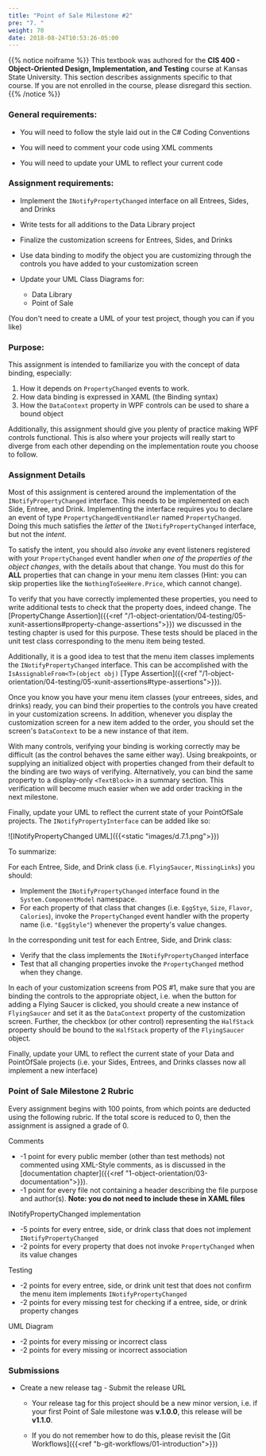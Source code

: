 ```yaml
---
title: "Point of Sale Milestone #2"
pre: "7. "
weight: 70
date: 2018-08-24T10:53:26-05:00
---
```


{{% notice noiframe %}}
This textbook was authored for the **CIS 400 - Object-Oriented Design, Implementation, and Testing** course at Kansas State University.  This section describes assignments specific to that course.  If you are not enrolled in the course, please disregard this section.
{{% /notice %}}


### General requirements:

* You will need to follow the style laid out in the C# Coding Conventions

* You will need to comment your code using XML comments

* You will need to update your UML to reflect your current code

### Assignment requirements:

* Implement the `INotifyPropertyChanged` interface on all Entrees, Sides, and Drinks

* Write tests for all additions to the Data Library project

* Finalize the customization screens for Entrees, Sides, and Drinks

* Use data binding to modify the object you are customizing through the controls you have added to your customization screen

* Update your UML Class Diagrams for:
  * Data Library
  * Point of Sale

(You don't need to create a UML of your test project, though you can if you like)

### Purpose:

This assignment is intended to familiarize you with the concept of data binding, especially:
1. How it depends on `PropertyChanged` events to work. 
2. How data binding is expressed in XAML (the Binding syntax)
3. How the `DataContext` property in WPF controls can be used to share a bound object

Additionally, this assignment should give you plenty of practice making WPF controls functional. This is also where your projects will really start to diverge from each other depending on the implementation route you choose to follow.

### Assignment Details

Most of this assignment is centered around the implementation of the `INotifyPropertyChanged` interface.  This needs to be implemented on each Side, Entree, and Drink.  Implementing the interface requires you to declare an event of type `PropertyChangedEventHandler` named `PropertyChanged`.  Doing this much satisfies the _letter_ of the `INotifyPropertyChanged` interface, but not the _intent_.

To satisfy the intent, you should also _invoke_ any event listeners registered with your `PropertyChanged` event handler _when one of the properties of the object changes_, with the details about that change.  You must do this for **ALL** properties that can change in your menu item classes (Hint: you can skip properties like the `NothingToSeeHere.Price`, which cannot change).

To verify that you have correctly implemented these properties, you need to write additional tests to check that the property does, indeed change. The [PropertyChange Assertion]({{<ref "/1-object-orientation/04-testing/05-xunit-assertions#property-change-assertions">}}) we discussed in the testing chapter is used for this purpose.  These tests should be placed in the unit test class corresponding to the menu item being tested.

Additionally, it is a good idea to test that the menu item classes implements the `INotifyPropertyChanged` interface.  This can be accomplished with the `IsAssignableFrom<T>(object obj)` [Type Assertion]({{<ref "/1-object-orientation/04-testing/05-xunit-assertions#type-assertions">}}).

Once you know you have your menu item classes (your entreees, sides, and drinks) ready, you can bind their properties to the controls you have created in your customization screens.  In addition, whenever you display the customization screen for a new item added to the order, you should set the screen's `DataContext` to be a new instance of that item.

With many controls, verifying your binding is working correctly may be difficult (as the control behaves the same either way).  Using breakpoints, or supplying an initialized object with properties changed from their default to the binding are two ways of verifying. Alternatively, you can bind the same property to a display-only `<TextBlock>` in a summary section. This verification will become much easier when we add order tracking in the next milestone.

Finally, update your UML to reflect the current state of your PointOfSale projects.  The `INotifyPropertyInterface` can be added like so:

![INotifyPropertyChanged UML]({{<static "images/d.7.1.png">}})

To summarize:

For each Entree, Side, and Drink class (i.e. `FlyingSaucer`, `MissingLinks`) you should:
* Implement the `INotifyPropertyChanged` interface found in the `System.ComponentModel` namespace.
* For each property of that class that changes (i.e. `EggStye`, `Size`, `Flavor`, `Calories`), invoke the `PropertyChanged` event handler with the property name (i.e. `"EggStyle"`) whenever the property's value changes.

In the corresponding unit test for each Entree, Side, and Drink class:
* Verify that the class implements the `INotifyPropertyChanged` interface 
* Test that all changing properties invoke the `PropertyChanged` method when they change.

In each of your customization screens from POS #1, make sure that you are binding the controls to the appropriate object, i.e. when the button for adding a Flying Saucer is clicked, you should create a new instance of `FlyingSaucer` and set it as the `DataContext` property of the customization screen.  Further, the checkbox (or other control) representing the `HalfStack` property should be bound to the `HalfStack` property of the `FlyingSaucer` object. 

Finally, update your UML to reflect the current state of your Data and PointOfSale projects (i.e. your Sides, Entrees, and Drinks classes now all implement a new interface)

### Point of Sale Milestone 2 Rubric

Every assignment begins with 100 points, from which points are deducted using the following rubric.  If the total score is reduced to 0, then the assignment is assigned a grade of 0.

Comments
* -1 point for every public member (other than test methods) not commented using XML-Style comments, as is discussed in the [documentation chapter]({{<ref "1-object-orientation/03-documentation">}}).
* -1 point for every file not containing a header describing the file purpose and author(s). **Note: you do not need to include these in XAML files**

INotifyPropertyChanged implementation
* -5 points for every entree, side, or drink class that does not implement `INotifyPropertyChanged`
* -2 points for every property that does not invoke `PropertyChanged` when its value changes

Testing
* -2 points for every entree, side, or drink unit test that does not confirm the menu item implements `INotifyPropertyChanged`
* -2 points for every missing test for checking if a entree, side, or drink property changes

UML Diagram
* -2 points for every missing or incorrect class
* -2 points for every missing or incorrect association

### Submissions

* Create a new release tag - Submit the release URL

  * Your release tag for this project should be a new minor version, i.e. if your first Point of Sale milestone was **v.1.0.0**, this release will be **v1.1.0**.

  * If you do not remember how to do this, please revisit the [Git Workflows]({{<ref "b-git-workflows/01-introduction">}})
